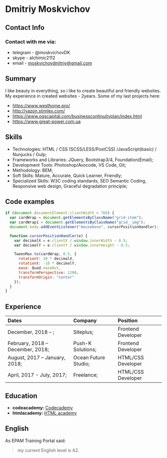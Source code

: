 
# Dmitriy Moskvichov

## Contact Info
### Contact with me via:
* telegram - @moskvichovDK
* skype - alchimic2112
* email - moskvichovdmitriy@gmail.com

## Summary
I like beauty in everything, so i like to create beautiful and friendly websites.
My experience in created websites - 2years. 
Some of my last projects here:
* https://www.westhome.pro/
* http://vazon.stimlex.com/
* https://www.ogscapital.com/businesscontinuityplan/index.html
* https://www.great-power.com.ua

## Skills
* Technologies: HTML / CSS (SCSS/LESS/PostCSS) /JavaScript(basic) / Nunjucks / Gulp;
* Frameworks and Libraries: JQuery, Bootstrap3/4, Foundation(Email);
* Development Tools: Photoshop/Avocode, VS Code, Git; 
* Methodology: BEM;
* Soft Skills: Mature, Accurate, Quick Learner, Friendly;
* Specialized Skills: W3C coding standards, SEO Semantic Coding, Responsive web design, Graceful degradation principle;

## Code examples
```javascript
if (document.documentElement.clientWidth > 768) {
  var cardWrap = document.getElementsByClassName("grid-item");
  var cardWrap1 = document.getElementsByClassName("grid__img");
  document.body.addEventListener("mousemove", cursorPositionHandler);

  function cursorPositionHandler(e) {
    var decimalX = e.clientX / window.innerWidth - 0.5;
    var decimalY = e.clientY / window.innerHeight - 0.5;

    TweenMax.to(cardWrap, 0.5, {
      rotationY: 10 * decimalX,
      rotationX: -10 * decimalY,
      ease: Quad.easeOut,
      transformPerspective: 1200,
      transformOrigin: "center"
    });
  }
}
```

## Experience
| Dates                             | Company              | Position |
| :--- | :--- | :--- 
| December, 2018 –  ;               | Siteplus;            | Frontend Developer |
| February, 2018 –  December, 2018; | Push-K Solutions;    | Frontend Developer |
| August, 2017 – January, 2018;     | Ocean Future Studio; | HTML/CSS Developer |
| April, 2017 - July, 2017;         | Freelance;           | HTML/CSS Developer |

##  Education
* **codeacademy:** <a href="https://www.codecademy.com/users/alchimic/achievements" target="_blank">Codecademy</a>
* **htmlacademy:** <a href="https://htmlacademy.ru/profile/id111187" target="_blank">HTML academy</a>

## English
As EPAM Training Portal said: 
> my current English level is A2. 